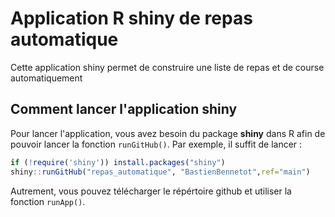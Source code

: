 # Application R shiny de repas automatique
Cette application shiny permet de construire une liste de repas et de course automatiquement




## Comment lancer l'application shiny
Pour lancer l'application, vous avez besoin du package **shiny** dans R afin de pouvoir lancer la fonction `runGitHub()`. 
Par exemple, il suffit de lancer :

```R
if (!require('shiny')) install.packages("shiny")
shiny::runGitHub("repas_automatique", "BastienBennetot",ref="main")
```
Autrement, vous pouvez télécharger le répértoire github et utiliser la fonction `runApp()`.
